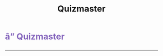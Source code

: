 ﻿---
lang: en-US
title: Quizmaster
prev:
next:
---

# <font color=#8464bc>â” <b>Quizmaster</b></font> <Badge text="Experimental" type="tip" vertical="middle"/>
---

